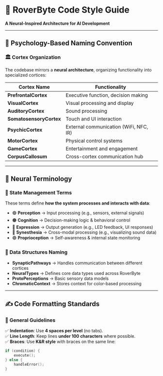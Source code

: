 # 🎨 RoverByte Code Style Guide  
**A Neural-Inspired Architecture for AI Development**  

---

## 🧠 Psychology-Based Naming Convention  

### 🏛 Cortex Organization  
The codebase mirrors a **neural architecture**, organizing functionality into specialized cortices:  

| **Cortex Name**       | **Functionality**                                |
|----------------------|------------------------------------------------|
| **PrefrontalCortex**  | Executive function, decision making           |
| **VisualCortex**      | Visual processing and display                 |
| **AuditoryCortex**    | Sound processing                              |
| **SomatosensoryCortex** | Touch and UI interaction                     |
| **PsychicCortex**     | External communication (WiFi, NFC, IR)        |
| **MotorCortex**       | Physical control systems                      |
| **GameCortex**        | Entertainment and engagement                  |
| **CorpusCallosum**    | Cross-cortex communication hub                |

---

## 🔹 Neural Terminology  

### 🔄 **State Management Terms**  
These terms define **how the system processes and interacts with data**:  

- 🟢 **Perception** → Input processing (e.g., sensors, external signals)  
- 🟠 **Cognition** → Decision-making logic & behavioral control  
- 🔵 **Expression** → Output generation (e.g., LED feedback, UI responses)  
- 🔴 **Synesthesia** → Cross-modal processing (e.g., visualizing sound data)  
- 🟣 **Proprioception** → Self-awareness & internal state monitoring  

### 📂 **Data Structures Naming**  
- **SynapticPathways** → Handles communication between different cortices  
- **NeuralTypes** → Defines core data types used across RoverByte  
- **ProtoPerceptions** → Basic sensory data models  
- **ChromaticContext** → Stores context for color-based processing  

---

## ✍️ **Code Formatting Standards**  

### 🔹 **General Guidelines**  
✅ **Indentation**: Use **4 spaces per level** (no tabs).  
✅ **Line Length**: Keep lines **under 100 characters** where possible.  
✅ **Braces**: Use **K&R style** with braces on the same line:  
```cpp
if (condition) {
    execute();
} else {
    handleError();
}
